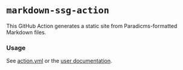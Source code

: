 # `markdown-ssg-action`

This GitHub Action generates a static site from Paradicms-formatted Markdown files.

### Usage

See [action.yml](action.yml) or the [user documentation](https://paradicms.org/docs/reference/github-actions#markdown-ssg-action).